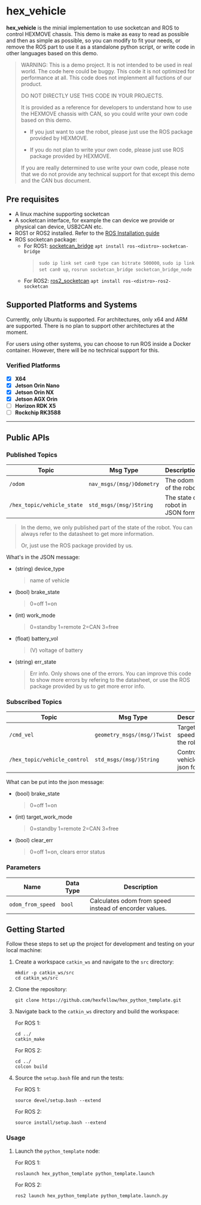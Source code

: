 # hex_vehicle

**hex_vehicle** is the minial implementation to use socketcan and ROS to control HEXMOVE chassis. This demo is make as easy to read as possible and then as simple as possible, so you can modify to fit your needs, or remove the ROS part to use it as a standalone python script, or write code in other languages based on this demo.

> WARNING: This is a demo project. It is not intended to be used in real world. The code here could be buggy. This code it is not optimized for performance at all. This code does not implenment all fuctions of our product.
> 
> DO NOT DIRECTLY USE THIS CODE IN YOUR PROJECTS.
> 
>  It is provided as a reference for developers to understand how to use the HEXMOVE chassis with CAN, so you could write your own code based on this demo. 
> 
> - If you just want to use the robot, please just use the ROS package provided by HEXMOVE.
> 
> - If you do not plan to write your own code, please just use ROS package provided by HEXMOVE.
> 
> If you are really determined to use write your own code, please note that we do not provide any technical support for that except this demo and the CAN bus document.

## Pre requisites

- A linux machine supporting socketcan
- A socketcan interface, for example the can device we provide or physical can device, USB2CAN etc.
- ROS1 or ROS2 installed. Refer to the [ROS Installation guide](http://wiki.ros.org/ROS/Installation)
- ROS socketcan package:
   - For ROS1: [socketcan_bridge](https://wiki.ros.org/socketcan_bridge) `apt install ros-<distro>-socketcan-bridge`
      > `sudo ip link set can0 type can bitrate 500000`, `sudo ip link set can0 up`, `rosrun socketcan_bridge socketcan_bridge_node`
   - For ROS2: [ros2_socketcan](https://index.ros.org/p/ros2_socketcan/) `apt install ros-<distro>-ros2-socketcan`

## Supported Platforms and Systems

Currently, only Ubuntu is supported. For architectures, only x64 and ARM are supported. There is no plan to support other architectures at the moment.

For users using other systems, you can choose to run ROS inside a Docker container. However, there will be no technical support for this.

### Verified Platforms
* [x] **X64**
* [X] **Jetson Orin Nano**
* [x] **Jetson Orin NX**
* [X] **Jetson AGX Orin**
* [ ] **Horizon RDK X5**
* [ ] **Rockchip RK3588**

---

## Public APIs

### Published Topics

| Topic      | Msg Type                | Description           |
| ---------- | ----------------------- | --------------------- |
| `/odom` | `nav_msgs/(msg/)Odometry` | The odom of the robot |
| `/hex_topic/vehicle_state` | `std_msgs/(msg/)String`  | The state of robot in JSON form. |

> In the demo, we only published part of the state of the robot. You can always refer to the datasheet to get more information. 
> 
> Or, just use the ROS package provided by us.

What's in the JSON message:

- (string) device_type        
   > name of vehicle
- (bool) brake_state
   > 0=off 1=on
- (int) work_mode
   > 0=standby 1=remote 2=CAN 3=free
- (float) battery_vol
   > (V) voltage of battery
- (string) err_state
   > Err info. Only shows one of the errors. You can improve this code to show more errors by refering to the datasheet, or use the ROS package provided by us to get more error info.



### Subscribed Topics

| Topic     | Msg Type                | Description           |
| --------- | ----------------------- | --------------------- |
| `/cmd_vel` | `geometry_msgs/(msg/)Twist` | Target speed for the robot |
| `/hex_topic/vehicle_control` | `std_msgs/(msg/)String`  | Controls vehicle in a json form. |

What can be put into the json message:

- (bool) brake_state
   > 0=off 1=on
- (int) target_work_mode
   > 0=standby 1=remote 2=CAN 3=free
- (bool) clear_err
   > 0=off 1=on, clears error status

### Parameters

| Name        | Data Type     | Description                  |
| ----------- | ------------- | ---------------------------- |
| `odom_from_speed`  | `bool` | Calculates odom from speed instead of encorder values. |

## Getting Started

Follow these steps to set up the project for development and testing on your local machine:

1. Create a workspace `catkin_ws` and navigate to the `src` directory:

   ```shell
   mkdir -p catkin_ws/src
   cd catkin_ws/src
   ```

2. Clone the repository:

   ```shell
   git clone https://github.com/hexfellow/hex_python_template.git
   ```

3. Navigate back to the `catkin_ws` directory and build the workspace:

   For ROS 1:
   ```shell
   cd ../
   catkin_make
   ```

   For ROS 2:
   ```shell
   cd ../
   colcon build
   ```

4. Source the `setup.bash` file and run the tests:

   For ROS 1:
   ```shell
   source devel/setup.bash --extend
   ```

   For ROS 2:
   ```shell
   source install/setup.bash --extend
   ```



### Usage

1. Launch the `python_template` node:

   For ROS 1:
   ```shell
   roslaunch hex_python_template python_template.launch
   ```

   For ROS 2:
   ```shell
   ros2 launch hex_python_template python_template.launch.py
   ```
